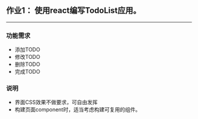 ## 作业1： 使用react编写TodoList应用。
___
### 功能需求
- 添加TODO
- 修改TODO
- 删除TODO
- 完成TODO

### 说明
- 界面CSS效果不做要求，可自由发挥
- 构建页面component时，适当考虑构建可复用的组件。